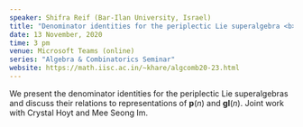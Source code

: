 ```yaml
---
speaker: Shifra Reif (Bar-Ilan University, Israel)
title: "Denominator identities for the periplectic Lie superalgebra <b>p</b>$(n)$"
date: 13 November, 2020
time: 3 pm
venue: Microsoft Teams (online)
series: "Algebra & Combinatorics Seminar"
website: https://math.iisc.ac.in/~khare/algcomb20-23.html
---
```


We present the denominator identities for the periplectic Lie superalgebras and
discuss their relations to representations of $\mathbf{p}(n)$ and $\mathbf{gl}(n)$.
Joint work with Crystal Hoyt and Mee Seong Im.
